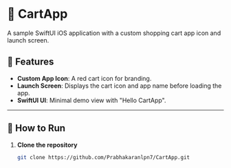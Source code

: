 # 🛒 CartApp

A sample SwiftUI iOS application with a custom shopping cart app icon and launch screen.

## 📱 Features
- **Custom App Icon**: A red cart icon for branding.
- **Launch Screen**: Displays the cart icon and app name before loading the app.
- **SwiftUI UI**: Minimal demo view with "Hello CartApp".

---

## 🚀 How to Run

1. **Clone the repository**  
   ```bash
   git clone https://github.com/Prabhakaranlpn7/CartApp.git

